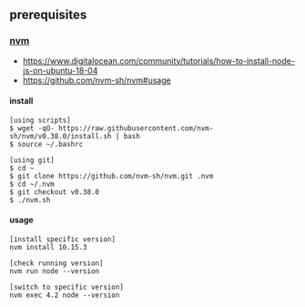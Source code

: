 ## prerequisites
### [nvm](https://github.com/nvm-sh/nvm#installing-and-updating)
- https://www.digitalocean.com/community/tutorials/how-to-install-node-js-on-ubuntu-18-04
- https://github.com/nvm-sh/nvm#usage
#### install
```
[using scripts]
$ wget -qO- https://raw.githubusercontent.com/nvm-sh/nvm/v0.38.0/install.sh | bash
$ source ~/.bashrc

[using git]
$ cd ~
$ git clone https://github.com/nvm-sh/nvm.git .nvm
$ cd ~/.nvm
$ git checkout v0.38.0
$ ./nvm.sh

```
#### usage
```
[install specific version]
nvm install 10.15.3

[check running version]
nvm run node --version

[switch to specific version]
nvm exec 4.2 node --version

```
